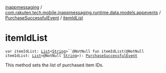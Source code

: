 [inappmessaging](../../index.md) / [com.rakuten.tech.mobile.inappmessaging.runtime.data.models.appevents](../index.md) / [PurchaseSuccessfulEvent](index.md) / [itemIdList](./item-id-list.md)

# itemIdList

`var itemIdList: `[`List`](https://kotlinlang.org/api/latest/jvm/stdlib/kotlin.collections/-list/index.html)`<`[`String`](https://kotlinlang.org/api/latest/jvm/stdlib/kotlin/-string/index.html)`>``@NotNull fun itemIdList(@NotNull itemIdList: `[`List`](https://kotlinlang.org/api/latest/jvm/stdlib/kotlin.collections/-list/index.html)`<@NotNull `[`String`](https://kotlinlang.org/api/latest/jvm/stdlib/kotlin/-string/index.html)`>): `[`PurchaseSuccessfulEvent`](index.md)

This method sets the list of purchased item IDs.

